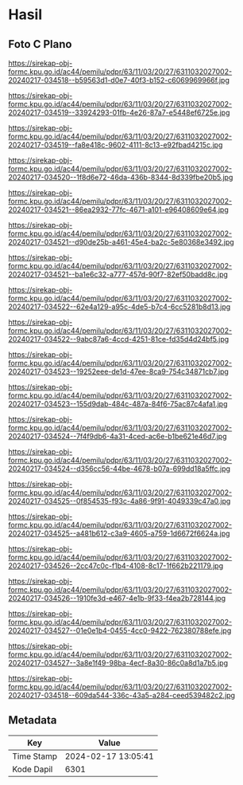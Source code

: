 # Hasil

## Foto C Plano

https://sirekap-obj-formc.kpu.go.id/ac44/pemilu/pdpr/63/11/03/20/27/6311032027002-20240217-034518--b59563d1-d0e7-40f3-b152-c6069969966f.jpg

https://sirekap-obj-formc.kpu.go.id/ac44/pemilu/pdpr/63/11/03/20/27/6311032027002-20240217-034519--33924293-01fb-4e26-87a7-e5448ef6725e.jpg

https://sirekap-obj-formc.kpu.go.id/ac44/pemilu/pdpr/63/11/03/20/27/6311032027002-20240217-034519--fa8e418c-9602-4111-8c13-e92fbad4215c.jpg

https://sirekap-obj-formc.kpu.go.id/ac44/pemilu/pdpr/63/11/03/20/27/6311032027002-20240217-034520--1f8d6e72-46da-436b-8344-8d339fbe20b5.jpg

https://sirekap-obj-formc.kpu.go.id/ac44/pemilu/pdpr/63/11/03/20/27/6311032027002-20240217-034521--86ea2932-77fc-4671-a101-e96408609e64.jpg

https://sirekap-obj-formc.kpu.go.id/ac44/pemilu/pdpr/63/11/03/20/27/6311032027002-20240217-034521--d90de25b-a461-45e4-ba2c-5e80368e3492.jpg

https://sirekap-obj-formc.kpu.go.id/ac44/pemilu/pdpr/63/11/03/20/27/6311032027002-20240217-034521--ba1e6c32-a777-457d-90f7-82ef50badd8c.jpg

https://sirekap-obj-formc.kpu.go.id/ac44/pemilu/pdpr/63/11/03/20/27/6311032027002-20240217-034522--62e4a129-a95c-4de5-b7c4-6cc5281b8d13.jpg

https://sirekap-obj-formc.kpu.go.id/ac44/pemilu/pdpr/63/11/03/20/27/6311032027002-20240217-034522--9abc87a6-4ccd-4251-81ce-fd35d4d24bf5.jpg

https://sirekap-obj-formc.kpu.go.id/ac44/pemilu/pdpr/63/11/03/20/27/6311032027002-20240217-034523--19252eee-de1d-47ee-8ca9-754c34871cb7.jpg

https://sirekap-obj-formc.kpu.go.id/ac44/pemilu/pdpr/63/11/03/20/27/6311032027002-20240217-034523--155d9dab-484c-487a-84f6-75ac87c4afa1.jpg

https://sirekap-obj-formc.kpu.go.id/ac44/pemilu/pdpr/63/11/03/20/27/6311032027002-20240217-034524--7f4f9db6-4a31-4ced-ac6e-b1be621e46d7.jpg

https://sirekap-obj-formc.kpu.go.id/ac44/pemilu/pdpr/63/11/03/20/27/6311032027002-20240217-034524--d356cc56-44be-4678-b07a-699dd18a5ffc.jpg

https://sirekap-obj-formc.kpu.go.id/ac44/pemilu/pdpr/63/11/03/20/27/6311032027002-20240217-034525--0f854535-f93c-4a86-9f91-4049339c47a0.jpg

https://sirekap-obj-formc.kpu.go.id/ac44/pemilu/pdpr/63/11/03/20/27/6311032027002-20240217-034525--a481b612-c3a9-4605-a759-1d6672f6624a.jpg

https://sirekap-obj-formc.kpu.go.id/ac44/pemilu/pdpr/63/11/03/20/27/6311032027002-20240217-034526--2cc47c0c-f1b4-4108-8c17-1f662b221179.jpg

https://sirekap-obj-formc.kpu.go.id/ac44/pemilu/pdpr/63/11/03/20/27/6311032027002-20240217-034526--1910fe3d-e467-4e1b-9f33-f4ea2b728144.jpg

https://sirekap-obj-formc.kpu.go.id/ac44/pemilu/pdpr/63/11/03/20/27/6311032027002-20240217-034527--01e0e1b4-0455-4cc0-9422-762380788efe.jpg

https://sirekap-obj-formc.kpu.go.id/ac44/pemilu/pdpr/63/11/03/20/27/6311032027002-20240217-034527--3a8e1f49-98ba-4ecf-8a30-86c0a8d1a7b5.jpg

https://sirekap-obj-formc.kpu.go.id/ac44/pemilu/pdpr/63/11/03/20/27/6311032027002-20240217-034518--609da544-336c-43a5-a284-ceed539482c2.jpg


## Metadata

| Key        | Value               |
| ---------- | ------------------- |
| Time Stamp | 2024-02-17 13:05:41 |
| Kode Dapil | 6301                |



